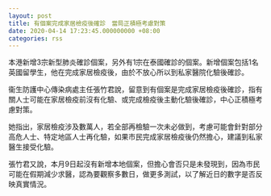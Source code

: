 ```yaml
---
layout: post
title: 有個案完成家居檢疫後確診　當局正積極考慮對策
date: 2020-04-14 17:23:45.000000000 +08:00
categories: rss
---
```


本港新增3宗新型肺炎確診個案，另外有1宗在泰國確診的個案。新增個案包括1名英國留學生，他在完成家居檢疫後，由於不放心所以到私家醫院化驗後確診。

衞生防護中心傳染病處主任張竹君說，留意到有個案是完成家居檢疫後確診，指有關人士可能在家居檢疫前沒有化驗、或完成檢疫後主動化驗後確診，中心正積極考慮對策。

她指出，家居檢疫涉及數萬人，若全部再檢驗一次未必做到，考慮可能會針對部分高危人士、特定地區人士再化驗，如果市民完成家居檢疫後仍然擔心，建議到私家醫生接受化驗。

張竹君又說，本月9日起沒有新增本地個案，但擔心會否只是未發現到，因為市民可能在假期減少求醫，認為要觀察多數日，做更多測試，以了解近日的數字是否反映真實情況。
